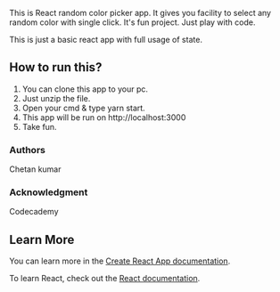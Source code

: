 This is React random color picker app. It gives you facility to select any random color with single click.
It's fun project. Just play with code.

This is just a basic react app with full usage of state.

## How to run this?
1. You can clone this app to your pc.
2. Just unzip the file.
3. Open your cmd & type yarn start.
4. This app will be run on http://localhost:3000
5. Take fun.

### Authors
Chetan kumar

### Acknowledgment
Codecademy

## Learn More

You can learn more in the [Create React App documentation](https://facebook.github.io/create-react-app/docs/getting-started).

To learn React, check out the [React documentation](https://reactjs.org/).
